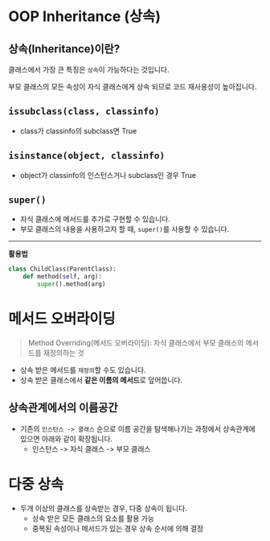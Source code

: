 # OOP Inheritance (상속)

## 상속(Inheritance)이란?

클래스에서 가장 큰 특징은 `상속`이 가능하다는 것입니다.

부모 클래스의 모든 속성이 자식 클래스에게 상속 되므로 코드 재사용성이 높아집니다.

## `issubclass(class, classinfo)`

- class가 classinfo의 subclass면 True

## `isinstance(object, classinfo)`

- object가 classinfo의 인스턴스거나 subclass인 경우 True

## `super()`

- 자식 클래스에 메서드를 추가로 구현할 수 있습니다.
- 부모 클래스의 내용을 사용하고자 할 때, `super()`를 사용할 수 있습니다.

------

**활용법**

```python
class ChildClass(ParentClass):
    def method(self, arg):
        super().method(arg) 
```



# 메서드 오버라이딩

> Method Overriding(메서드 오버라이딩): 자식 클래스에서 부모 클래스의 메서드를 재정의하는 것

- 상속 받은 메서드를 `재정의`할 수도 있습니다.
- 상속 받은 클래스에서 **같은 이름의 메서드**로 덮어씁니다.

## 상속관계에서의 이름공간

- 기존의 `인스턴스 -> 클래스` 순으로 이름 공간을 탐색해나가는 과정에서 상속관계에 있으면 아래와 같이 확장됩니다.
  - 인스턴스 -> 자식 클래스 -> 부모 클래스

# 다중 상속

- 두개 이상의 클래스를 상속받는 경우, 다중 상속이 됩니다.
  - 상속 받은 모든 클래스의 요소를 활용 가능
  - 중복된 속성이나 메서드가 있는 경우 상속 순서에 의해 결정